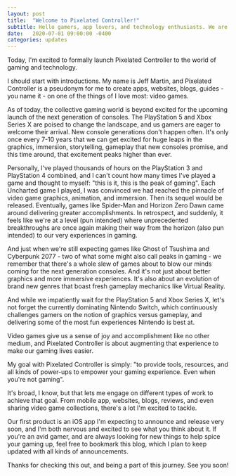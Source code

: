 ```yaml
---
layout: post
title:  "Welcome to Pixelated Controller!"
subtitle: Hello gamers, app lovers, and technology enthusiasts. We are Pixelated Controller, and this is our goal.
date:   2020-07-01 09:00:00 -0400
categories: updates
---
```


Today, I'm excited to formally launch Pixelated Controller to the world of gaming and technology.

I should start with introductions. My name is Jeff Martin, and Pixelated Controller is a pseudonym for me
to create apps, websites, blogs, guides - you name it - on one of the things of I love most: video games.

As of today, the collective gaming world is beyond excited for the upcoming launch of the next generation of consoles.
The PlayStation 5 and Xbox Series X are poised to change the landscape, and us gamers are eager to welcome their arrival.
New console generations don't happen often. It's only once every 7-10 years that we can get excited for huge leaps in the graphics, immersion, storytelling, gameplay that new consoles promise, and this time around, that excitement peaks higher than ever.

Personally, I've played thousands of hours on the PlayStation 3 and PlayStation 4 combined, and I can't count how many times I've played a game and thought to myself: "this is it, this is the peak of gaming". Each Uncharted game I played, I was convinced we had reached the pinnacle of video game graphics, animation, and immersion. Then its sequel would be released. Eventually, games like Spider-Man and Horizon Zero Dawn came around delivering greater accomplishments. In retrospect, and suddenly, it feels like we're at a level (pun intended) where unprecedented breakthroughs are once again making their way from the horizon (also pun intended) to our very experiences in gaming.

And just when we're still expecting games like Ghost of Tsushima and Cyberpunk 2077 - two of what some might also call peaks in
gaming - we remember that there's a whole slew of games about to blow our minds coming for the next generation consoles. And it's not just about better graphics and more immersive experiences. It's also about an evolution of brand new genres that boast fresh gameplay mechanics like Virtual Reality.

And while we impatiently wait for the PlayStation 5 and Xbox Series X, let's not forget the currently dominating Nintendo Switch, which continuously challenges gamers on the notion of graphics versus gameplay, and delivering some of the most fun experiences Nintendo is best at.

Video games give us a sense of joy and accomplishment like no other medium, and Pixelated Controller is about augmenting that experience to make our gaming lives easier.

My goal with Pixelated Controller is simply: "to provide tools, resources, and all kinds of power-ups to empower your gaming experience. Even when you're not gaming".

It's broad, I know, but that lets me engage on different types of work to achieve that goal. From mobile app, websites, blogs, reviews, and even sharing video game collections, there's a lot I'm excited to tackle.

Our first product is an iOS app I'm expecting to announce and release very soon, and I'm both nervous and excited to see what you think about it. If you're an avid gamer, and are always looking for new things to help spice your gaming up, feel free to bookmark this blog, which I plan to keep updated with all kinds of announcements.

Thanks for checking this out, and being a part of this journey. See you soon!

